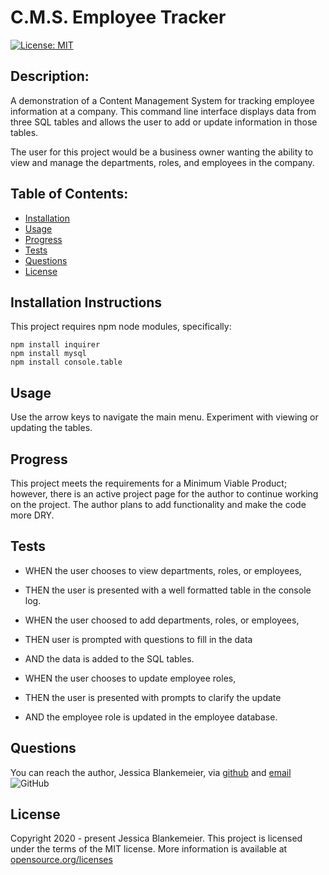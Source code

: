 # C.M.S. Employee Tracker
[![License: MIT](https://img.shields.io/badge/License-MIT-yellow.svg)](https://opensource.org/licenses/MIT)
## Description:  
 A demonstration of a Content Management System for tracking employee information at a company. This command line interface displays data from three SQL tables and allows the user to add or update information in those tables. 

 The user for this project would be a business owner wanting the ability to view and manage the departments, roles, and employees in the company. 

    
## Table of Contents:
* [Installation](#installation-instructions)
* [Usage](#usage)
* [Progress](#progress)
* [Tests](#tests)
* [Questions](#questions)
* [License](#license-info)

## Installation Instructions
This project requires npm node modules, specifically:
```
npm install inquirer
npm install mysql
npm install console.table 
```

## Usage
Use the arrow keys to navigate the main menu. Experiment with viewing or updating the tables. 

## Progress
This project meets the requirements for a Minimum Viable Product; however, there is an active project page for the author to continue working on the project. The author plans to add functionality and make the code more DRY. 

## Tests
- WHEN the user chooses to view departments, roles, or employees, 
- THEN the user is presented with a well formatted table in the console log. 

- WHEN the user choosed to add departments, roles, or employees, 
- THEN user is prompted with questions to fill in the data 
- AND the data is added to the SQL tables.

- WHEN the user chooses to update employee roles, 
- THEN the user is presented with prompts to clarify the update 
- AND the employee role is updated in the employee database. 

## Questions
You can reach the author, Jessica Blankemeier,  via [github](http://github.com/jessicablank) and [email](mailto:jessicablankemeier@gmail.com)
![GitHub](https://img.shields.io/github/followers/jessicablank?label=follow&style=social)

## License
Copyright 2020 - present Jessica Blankemeier.
This project is licensed under the terms of the MIT license. 
More information is available at [opensource.org/licenses](https://opensource.org/licenses/MIT) 